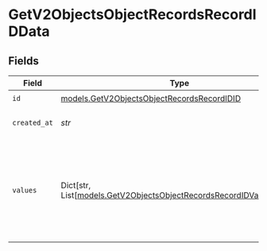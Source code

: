 # GetV2ObjectsObjectRecordsRecordIDData


## Fields

| Field                                                                                                                           | Type                                                                                                                            | Required                                                                                                                        | Description                                                                                                                     | Example                                                                                                                         |
| ------------------------------------------------------------------------------------------------------------------------------- | ------------------------------------------------------------------------------------------------------------------------------- | ------------------------------------------------------------------------------------------------------------------------------- | ------------------------------------------------------------------------------------------------------------------------------- | ------------------------------------------------------------------------------------------------------------------------------- |
| `id`                                                                                                                            | [models.GetV2ObjectsObjectRecordsRecordIDID](../models/getv2objectsobjectrecordsrecordidid.md)                                  | :heavy_check_mark:                                                                                                              | N/A                                                                                                                             |                                                                                                                                 |
| `created_at`                                                                                                                    | *str*                                                                                                                           | :heavy_check_mark:                                                                                                              | When this record was created.                                                                                                   | 2022-11-21T13:22:49.061281000Z                                                                                                  |
| `values`                                                                                                                        | Dict[str, List[[models.GetV2ObjectsObjectRecordsRecordIDValueUnion](../models/getv2objectsobjectrecordsrecordidvalueunion.md)]] | :heavy_check_mark:                                                                                                              | A record type with an attribute `api_slug` as the key, and an array of value objects as the values.                             |                                                                                                                                 |